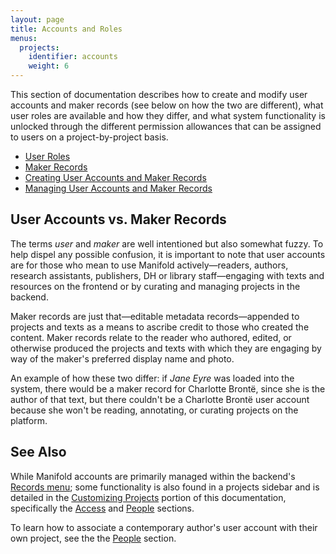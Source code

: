 ```yaml
---
layout: page
title: Accounts and Roles
menus:
  projects:
    identifier: accounts
    weight: 6
---
```


This section of documentation describes how to create and modify user accounts and maker records (see below on how the two are different), what user roles are available and how they differ, and what system functionality is unlocked through the different permission allowances that can be assigned to users on a project-by-project basis.

* [User Roles](/docs/projects/accounts/users.html)
* [Maker Records](/docs/projects/accounts/makers.html)
* [Creating User Accounts and Maker Records](/docs/projects/accounts/creating.html)
* [Managing User Accounts and Maker Records](/docs/projects/accounts/managing.html)

## User Accounts vs. Maker Records

The terms *user* and *maker* are well intentioned but also somewhat fuzzy. To help dispel any possible confusion, it is important to note that user accounts are for those who mean to use Manifold actively—readers, authors, research assistants, publishers, DH or library staff—engaging with texts and resources on the frontend or by curating and managing projects in the backend.

Maker records are just that—editable metadata records—appended to projects and texts as a means to ascribe credit to those who created the content. Maker records relate to the reader who authored, edited, or otherwise produced the projects and texts with which they are engaging by way of the maker's preferred display name and photo.

An example of how these two differ: if _Jane Eyre_ was loaded into the system, there would be a maker record for Charlotte Brontë, since she is the author of that text, but there couldn't be a Charlotte Brontë user account because she won't be reading, annotating, or curating projects on the platform.

## See Also

While Manifold accounts are primarily managed within the backend's [Records menu](/docs/projects/accounts/index.html); some functionality is also found in a projects sidebar and is detailed in the [Customizing Projects](/docs/projects/customizing/index.html) portion of this documentation, specifically the [Access](/docs/projects/customizing/access.html) and [People](/docs/projects/customizing/people.html) sections.

To learn how to associate a contemporary author's user account with their own project, see the the [People](/docs/projects/customizing/people.html) section.

